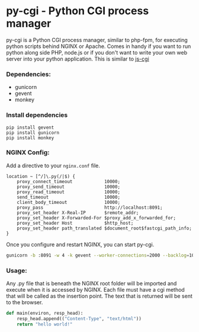 # py-cgi  - Python CGI process manager
py-cgi is a Python CGI process manager, similar to php-fpm, for executing python scripts behind NGINX or Apache. Comes in handy if you want to run python along side PHP, node.js or if you don't want to write your own web server into your python application. This is similar to [js-cgi](https://github.com/kathan/js-cgi)

### Dependencies:
* gunicorn
* gevent
* monkey

### Install dependencies
```
pip install gevent
pip install gunicorn
pip install monkey
```

### NGINX Config:
Add a directive to your `nginx.conf` file.
```
location ~ [^/]\.py(/|$) {
    proxy_connect_timeout            10000;
    proxy_send_timeout               10000;
    proxy_read_timeout               10000;
    send_timeout                     10000;
    client_body_timeout              10000;
    proxy_pass                       http://localhost:8091;
    proxy_set_header X-Real-IP       $remote_addr;
    proxy_set_header X-Forwarded-For $proxy_add_x_forwarded_for;
    proxy_set_header Host            $http_host;
    proxy_set_header path_translated $document_root$fastcgi_path_info;
}
```

Once you configure and restart NGINX, you can start py-cgi.
```sh
gunicorn -b :8091 -w 4 -k gevent --worker-connections=2000 --backlog=1000 -p gunicorn.pid py-cgi:app
```
### Usage:
Any .py file that is beneath the NGINX root folder will be imported and execute when it is accessed by NGINX. Each file must have a cgi method that will be called as the insertion point. The text that is returned will be sent to the browser.
```py
def main(environ, resp_head):
    resp_head.append(("Content-Type", "text/html"))
    return "hello world!"
```

